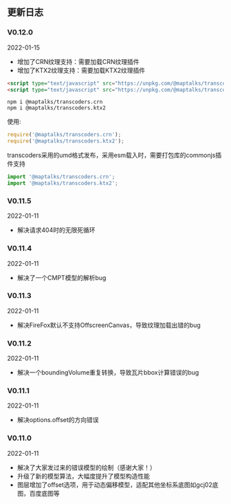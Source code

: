 ## 更新日志

### V0.12.0
2022-01-15
* 增加了CRN纹理支持：需要加载CRN纹理插件
* 增加了KTX2纹理支持：需要加载KTX2纹理插件
```html
<script type="text/javascript" src="https://unpkg.com/@maptalks/transcoders.ktx2/dist/transcoders.ktx2.js"></script>
<script type="text/javascript" src="https://unpkg.com/@maptalks/transcoders.crn/dist/transcoders.crn.js"></script>
```
```
npm i @maptalks/transcoders.crn
npm i @maptalks/transcoders.ktx2
```
使用:
```js
require('@maptalks/transcoders.crn');
require('@maptalks/transcoders.ktx2');
```
transcoders采用的umd格式发布，采用esm载入时，需要打包库的commonjs插件支持
```js
import '@maptalks/transcoders.crn';
import '@maptalks/transcoders.ktx2';
```
### V0.11.5
2022-01-11
* 解决请求404时的无限死循环

### V0.11.4
2022-01-11
* 解决了一个CMPT模型的解析bug

### V0.11.3
2022-01-11
* 解决FireFox默认不支持OffscreenCanvas，导致纹理加载出错的bug

### V0.11.2
2022-01-11
* 解决一个boundingVolume重复转换，导致瓦片bbox计算错误的bug

### V0.11.1
2022-01-11
* 解决options.offset的方向错误 

### V0.11.0
2022-01-11
* 解决了大家发过来的错误模型的绘制（感谢大家！）
* 升级了新的模型算法，大幅度提升了模型构造性能
* 图层增加了offset选项，用于动态偏移模型，适配其他坐标系底图如gcj02底图，百度底图等
